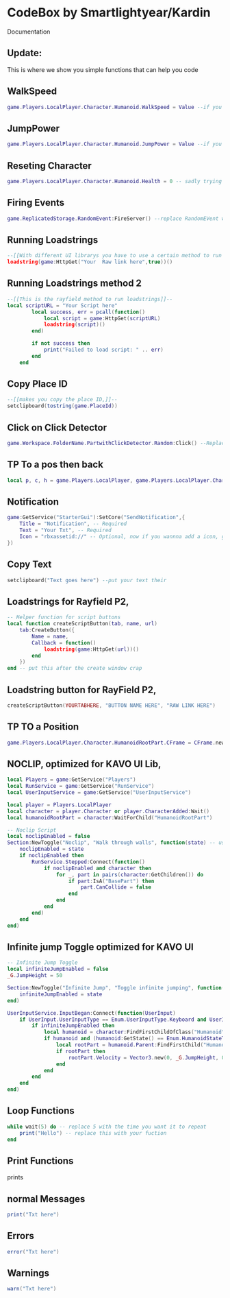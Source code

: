 # CodeBox by Smartlightyear/Kardin
Documentation

## Update:
This is where we show you simple functions that can help you code

## WalkSpeed
```lua
game.Players.LocalPlayer.Character.Humanoid.WalkSpeed = Value --if you were using a UI lib Value would represent the speed, can be used for sliders, but if you want the speed in personal just replace value with a number
```

## JumpPower
```lua
game.Players.LocalPlayer.Character.Humanoid.JumpPower = Value --if you were using a UI lib Value would represent the JumpPower, can be used for sliders, but if you want the jumppower in personal just replace value with a number
```

## Reseting Character
```lua
game.Players.LocalPlayer.Character.Humanoid.Health = 0 -- sadly trying to make this 100 doesn't work as the server denies it.
```

 ## Firing Events
```lua
game.ReplicatedStorage.RandomEvent:FireServer() --replace RandomEVent with the event you wanna trigger.
```

 ## Running Loadstrings
```lua
--[[With different UI librarys you have to use a certain method to run the loadstrings like rayfield, but here is the normal way]]--
loadstring(game:HttpGet("Your  Raw link here",true))() 
```
 ## Running Loadstrings method 2
```lua
--[[This is the rayfield method to run loadstrings]]--
local scriptURL = "Your Script here"
        local success, err = pcall(function()
            local script = game:HttpGet(scriptURL)
            loadstring(script)()
        end)

        if not success then
            print("Failed to load script: " .. err)
        end
    end 
```
 
 ## Copy Place ID
```lua
--[[makes you copy the place ID,]]--
setclipboard(tostring(game.PlaceId))
```
## Click on Click Detector
```lua
game.Workspace.FolderName.PartwithClickDetector.Random:Click() --Replace Random with you're click detector, replace Foldername, with the name of the folder its in, if not in a folder, just remove it, replace Partwithclickdector with the part the detectors located in
```

## TP To a pos then back
```lua
local p, c, h = game.Players.LocalPlayer, game.Players.LocalPlayer.Character or game.Players.LocalPlayer.CharacterAdded:Wait(), game.Players.LocalPlayer.Character:WaitForChild("HumanoidRootPart") local o = h.Position; h.CFrame = CFrame.new(positionHere); wait(0); h.CFrame = CFrame.new(o) --replace positionHere with your position,

```

 ## Notification
```lua
game:GetService("StarterGui"):SetCore("SendNotification",{
	Title = "Notification", -- Required
	Text = "Your Txt", -- Required
	Icon = "rbxassetid://" -- Optional, now if you wannna add a icon, go to https://create.roblox.com/dashboard/creations?activeTab=Image and get a Image NOT DECAL!
})
```

 ## Copy Text
```lua
setclipboard("Text goes here") --put your text their
```

 ## Loadstrings for Rayfield P2,
```lua
-- Helper function for script buttons
local function createScriptButton(tab, name, url)
    tab:CreateButton({
        Name = name,
        Callback = function()
            loadstring(game:HttpGet(url))()
        end
    })
end -- put this after the create window crap
```

## Loadstring button for RayField P2,
```lua
createScriptButton(YOURTABHERE, "BUTTON NAME HERE", "RAW LINK HERE")
```
## TP TO a Position
```lua
game.Players.LocalPlayer.Character.HumanoidRootPart.CFrame = CFrame.new(0, 0, 0) --replace 0, 0, 0 with the position you want your character to move to, (x, Y, Z)
```
## NOCLIP, optimized for KAVO UI Lib,
```lua
local Players = game:GetService("Players")
local RunService = game:GetService("RunService")
local UserInputService = game:GetService("UserInputService")

local player = Players.LocalPlayer
local character = player.Character or player.CharacterAdded:Wait()
local humanoidRootPart = character:WaitForChild("HumanoidRootPart")

-- Noclip Script
local noclipEnabled = false
Section:NewToggle("Noclip", "Walk through walls", function(state) -- use this with replace this with the toggle you want,
    noclipEnabled = state
    if noclipEnabled then
        RunService.Stepped:Connect(function()
            if noclipEnabled and character then
                for _, part in pairs(character:GetChildren()) do
                    if part:IsA("BasePart") then
                        part.CanCollide = false
                    end
                end
            end
        end)
    end
end)
```
## Infinite jump Toggle optimized for KAVO UI
```lua
-- Infinite Jump Toggle
local infiniteJumpEnabled = false
_G.JumpHeight = 50

Section:NewToggle("Infinite Jump", "Toggle infinite jumping", function(state)
    infiniteJumpEnabled = state
end)

UserInputService.InputBegan:Connect(function(UserInput)
    if UserInput.UserInputType == Enum.UserInputType.Keyboard and UserInput.KeyCode == Enum.KeyCode.Space then
        if infiniteJumpEnabled then
            local humanoid = character:FindFirstChildOfClass("Humanoid")
            if humanoid and (humanoid:GetState() == Enum.HumanoidStateType.Jumping or humanoid:GetState() == Enum.HumanoidStateType.Freefall) then
                local rootPart = humanoid.Parent:FindFirstChild("HumanoidRootPart")
                if rootPart then
                    rootPart.Velocity = Vector3.new(0, _G.JumpHeight, 0)
                end
            end
        end
    end
end)
```
## Loop Functions
```lua
while wait(5) do -- replace 5 with the time you want it to repeat
    print("Hello") -- replace this with your fuction
end
```


## Print Functions
prints

## normal Messages
```lua
print("Txt here")
```

## Errors
```lua
error("Txt here")
```

## Warnings
```lua
warn("Txt here")
```
